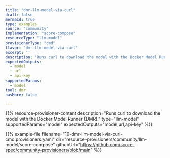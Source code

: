 ```yaml
---
title: "dmr-llm-model-via-curl"
draft: false
mermaid: true
type: examples
source: "community"
implementation: "score-compose"
resourceType: "llm-model"
provisionerType: "cmd"
flavor: "dmr-llm-model-via-curl"
excerpt: ''
description: 'Runs curl to download the model with the Docker Model Runner (DMR).'
expectedOutputs: 
  - model
  - url
  - api-key
supportedParams: 
  - model
tool: dmr
hasMore: false

---
```


{{% resource-provisioner-content description="Runs curl to download the model with the Docker Model Runner (DMR)." type="llm-model" supportedParams="model" expectedOutputs="model,url,api-key" %}}

{{% example-file filename="10-dmr-llm-model-via-curl-cmd.provisioners.yaml" dir="resource-provisioners/community/llm-model/score-compose" githubUrl="https://github.com/score-spec/community-provisioners/blob/main" %}}
